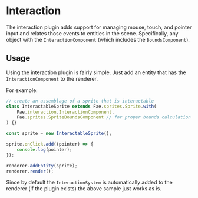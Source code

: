 # Interaction

The interaction plugin adds support for managing mouse, touch, and pointer input and relates
those events to entities in the scene. Specifically, any object with the `InteractionComponent`
(which includes the `BoundsComponent`).

## Usage

Using the interaction plugin is fairly simple. Just add an entity that has the `InteractionComponent`
to the renderer.

For example:

```js
// create an assemblage of a sprite that is interactable
class InteractableSprite extends Fae.sprites.Sprite.with(
    Fae.interaction.InteractionComponent,
    Fae.sprites.SpriteBoundsComponent // for proper bounds calculation of this sprite
) {}

const sprite = new InteractableSprite();

sprite.onClick.add((pointer) => {
    console.log(pointer);
});

renderer.addEntity(sprite);
renderer.render();
```

Since by default the `InteractionSystem` is automatically added to the renderer (if the plugin
exists) the above sample just works as is.
